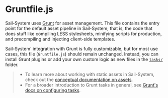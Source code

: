 # Gruntfile.js


Sail-System uses [Grunt](http://gruntjs.com) for asset management. This file contains the entry point for the default asset pipeline in Sail-System; that is, the code that does stuff like compiling LESS stylesheets, minifying scripts for production, and precompiling and injecting client-side templates.

Sail-System' integration with Grunt is fully customizable, but for most use cases, this file (`Gruntfile.js`) should remain unchanged.  Instead, you can install Grunt plugins or add your own custom logic as new files in the [`tasks/`](./tasks) folder.

> + To learn more about working with static assets in Sail-System, check out the [conceptual documentation on assets](https://Sail-Systemjs.com/documentation/concepts/assets).
> + For a broader introduction to Grunt tasks in general, see [Grunt's docs on configuring tasks](http://gruntjs.com/configuring-tasks).


<docmeta name="displayName" value="Gruntfile.js">
